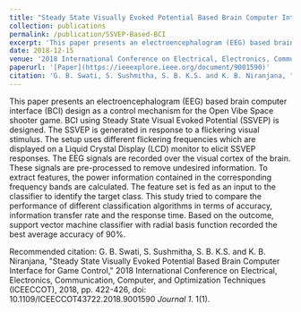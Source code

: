 ```yaml
---
title: "Steady State Visually Evoked Potential Based Brain Computer Interface for Game Control"
collection: publications
permalink: /publication/SSVEP-Based-BCI
excerpt: 'This paper presents an electroencephalogram (EEG) based brain computer interface (BCI) design as a control mechanism for the Open Vibe Space shooter game.'
date: 2018-12-15
venue: '2018 International Conference on Electrical, Electronics, Communication, Computer, and Optimization Techniques (ICEECCOT)'
paperurl: '[Paper](https://ieeexplore.ieee.org/document/9001590)'
citation: 'G. B. Swati, S. Sushmitha, S. B. K.S. and K. B. Niranjana, "Steady State Visually Evoked Potential Based Brain Computer Interface for Game Control," 2018 International Conference on Electrical, Electronics, Communication, Computer, and Optimization Techniques (ICEECCOT), 2018, pp. 422-426, doi: 10.1109/ICEECCOT43722.2018.9001590.; <i>Journal 1</i>. 1(1).'
---
```

This paper presents an electroencephalogram (EEG) based brain computer interface (BCI) design as a control mechanism for the Open Vibe Space shooter game. BCI using Steady State Visual Evoked Potential (SSVEP) is designed. The SSVEP is generated in response to a flickering visual stimulus. The setup uses different flickering frequencies which are displayed on a Liquid Crystal Display (LCD) monitor to elicit SSVEP responses. The EEG signals are recorded over the visual cortex of the brain. These signals are pre-processed to remove undesired information. To extract features, the power information contained in the corresponding frequency bands are calculated. The feature set is fed as an input to the classifier to identify the target class. This study tried to compare the performance of different classification algorithms in terms of accuracy, information transfer rate and the response time. Based on the outcome, support vector machine classifier with radial basis function recorded the best average accuracy of 90%.

Recommended citation: G. B. Swati, S. Sushmitha, S. B. K.S. and K. B. Niranjana, "Steady State Visually Evoked Potential Based Brain Computer Interface for Game Control," 2018 International Conference on Electrical, Electronics, Communication, Computer, and Optimization Techniques (ICEECCOT), 2018, pp. 422-426, doi: 10.1109/ICEECCOT43722.2018.9001590 <i>Journal 1</i>. 1(1).
